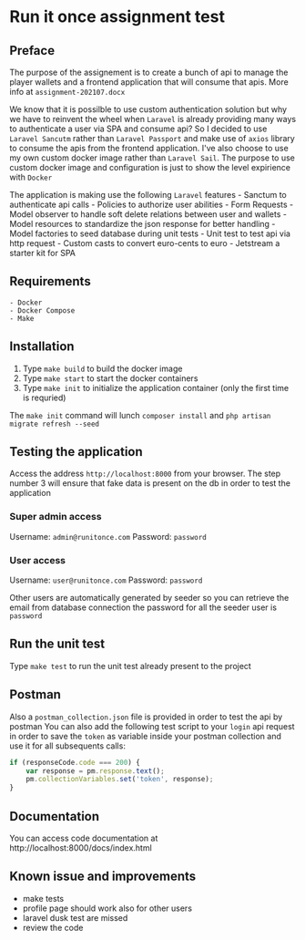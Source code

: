 # Run it once assignment test

## Preface

The purpose of the assignement is to create a bunch of api to manage the player wallets and a frontend
application that will consume that apis. More info at `assignment-202107.docx`

We know that it is possilble to use custom authentication solution but why we have to reinvent the wheel
when `Laravel` is already providing many ways to authenticate a user via SPA and consume api? So I decided
to use `Laravel Sancutm` rather than `Laravel Passport` and make use of `axios` library to consume the apis
from the frontend application. I've also choose to use my own custom docker image rather than `Laravel Sail`.
The purpose to use custom docker image and configuration is just to show the level expirience with `Docker`

The application is making use the following `Laravel` features
    - Sanctum to authenticate api calls
    - Policies to authorize user abilities
    - Form Requests
    - Model observer to handle soft delete relations between user and wallets
    - Model resources to standardize the json response for better handling
    - Model factories to seed database during unit tests
    - Unit test to test api via http request
    - Custom casts to convert euro-cents to euro
    - Jetstream a starter kit for SPA

## Requirements

    - Docker
    - Docker Compose
    - Make

## Installation

1. Type `make build` to build the docker image
2. Type `make start` to start the docker containers
3. Type `make init` to initialize the application container (only the first time is requried)

The `make init` command will lunch `composer install` and `php artisan migrate refresh --seed`

## Testing the application

Access the address `http://localhost:8000` from your browser.
The step number 3 will ensure that fake data is present on the db in order to test the application

### Super admin access

Username: `admin@runitonce.com`
Password: `password`

### User access

Username: `user@runitonce.com`
Password: `password`

Other users are automatically generated by seeder so you can retrieve the email from database connection
the password for all the seeder user is `password`

## Run the unit test

Type `make test` to run the unit test already present to the project

## Postman

Also a `postman_collection.json` file is provided in order to test the api by postman
You can also add the following test script to your `login` api request in order to save 
the `token` as variable inside your postman collection and use it for all subsequents
calls:

```javascript
if (responseCode.code === 200) {
    var response = pm.response.text();
    pm.collectionVariables.set('token', response);
}
```

## Documentation

You can access code documentation at http://localhost:8000/docs/index.html

## Known issue and improvements

- make tests
- profile page should work also for other users
- laravel dusk test are missed
- review the code
